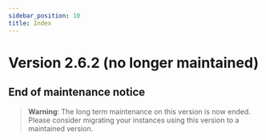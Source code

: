 ```yaml
---
sidebar_position: 10
title: Index
---
```


Version 2.6.2 (no longer maintained)
====================================

End of maintenance notice
-------------------------

> **Warning**: The long term maintenance on this version is now ended.
> Please consider migrating your instances using this version to a maintained version.

